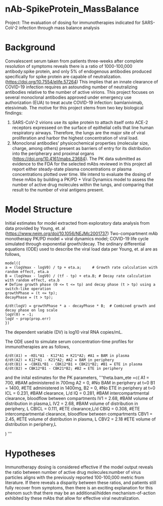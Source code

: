 # nAb-SpikeProtein_MassBalance
Project: The evaluation of dosing for immunotherapies indicated for SARS-CoV-2 infection through mass balance analysis 

# Background
Convalescent serum taken from patients three-weeks after complete resolution of symptoms reveals there is a ratio of 1000-100,000 antibody:spike protein, and only 5% of endogenous antibodies produced specifically for spike protein are capable of neutralization. (https://doi.org/10.7554/elife.57264)   This implies that an innate clearance of COVID-19 infection requires an astounding number of neutralizing antibodies relative to the number of active virions. 
This project focuses on several monoclonal antibodies approved under emergency use authorization (EUA) to treat acute COVID-19 infection: bamlanivimab, etesivimab. The motive for this project stems from two key biological findings: 
  1. SARS-CoV-2 virions use its spike protein to attach itself onto ACE-2 receptors expresseed on the surface of epithelial cells that line human respiratory airways. Therefore, the lungs are the major site of viral proliferation and harbor the highest concentration of viral load. 
  2. Monoclonal antibodies' physicochemical properties (molecular size, charge, among others) present as barriers of entry for its distribution into the peripherary and proximal organs (https://doi.org/10.4161/mabs.23684).
The PK data submitted as evidence to the FDA for the selected mAbs reviewed in this project all report either steady-state plasma concentrations or plasma concentrations plotted over time. We intend to evaluate the dosing of these mAbs by building a PK/PD + Viral Dynamics model to assess the number of active drug molecules within the lungs, and comparing that result to the number of viral antigens present.


# Model Structure
Initial estimates for model extracted from exploratory data analysis from data provided by Young, et. al (https://www.nejm.org/doi/10.1056/NEJMc2001737)
Two-compartment mAb monotherapy PK/PD model + viral dynamics model; COVID-19 life cycle simulated through exponential growth/decay. 
The ordinary differential equations (ODE) used to describe the viral load data per Young, et. al are as follows, 

    model({
    a = (logVmax - logV0) / tp + eta.a;     # Growth rate calculation with random effect, eta.a
    B = (logVmax - logV0) / (tf - tp) + eta.B; # Decay rate calculation with random effect, eta.b
    # Define growth phase (0 <= t <= tp) and decay phase (t > tp) using a switch-like operation
    growthPhase = (t <= tp);
    decayPhase = (t > tp);

    d/dt(logV) = growthPhase * a - decayPhase * B;  # Combined growth and decay phase on log scale
    logV(0) = -1;
    logV ~ prop(prop.err)                   
    })
  

The dependent variable (DV) is log10 viral RNA copies/mL. 

The ODE used to simulate serum concentration-time profiles for immunotherapies are as follows, 

    d/dt(A1) = -KEL*A1 - K12*A1 + K21*A2; #A1 = BAM in plasma
    d/dt(A2) = K12*A1 - K21*A2; #A2 = BAM in periphery
    d/dt(B1) = -CBKEL*B1 - CBK12*B1 + CBK21*B2; #B1 = ETE in plasma
    d/dt(B2) = CBK12*B1 - CBK21*B2; #B2 = ETE in periphery

and the inital estimates for the PK parameters,
'''theta.bam_ete =c(
        A1 = 700, #BAM administered in 700mg
        A2 = 0, #No BAM in periphery at t=0
        B1 = 1400, #ETE administered in 1400mg,
        B2 = 0, #No ETE in periphery at t=0
        ICL = 0.231, #BAM clearance, L/d
        IQ = 0.281, #BAM intercompartmental clearance, bloodflow between compartments
        IV1 = 2.68, #BAM volume of distribution in plasma,L
        IV2 = 2.68, #BAM volume of distribution in periphery, L
        CBICL = 0.111, #ETE clearance,L/d
        CBIQ = 0.308, #ETE intercompartmental clearance, bloodflow between compartments
        CBV1 = 2.45, #ETE volume of distribution in plasma, L
        CBV2 = 2.18 #ETE volume of distribution in periphery,L
        
)
'''

# Hypotheses
Immunotherapy dosing is considered effective if the model output reveals the ratio between number of active drug molecules:number of virus particles aligns with the previously reported 100-100,000 metric from literature.   If there reveals a disparity between these ratios, and  patients still fully recover from symptoms, then there is an exciting explanation for this phenom such that there may be an additional/hidden mechanism-of-action exhibited by these mAbs that allow for effective viral neutralization. 
